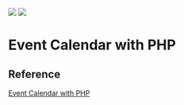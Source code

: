 <img src="https://img.shields.io/badge/language-php-%234F5D95.svg"/> <img src="https://img.shields.io/github/last-commit/vmzcloud/PHP_Event_Calendar.svg"/>
# Event Calendar with PHP

## Reference
<a href="https://codeshack.io/event-calendar-php/" target="_blank">Event Calendar with PHP</a>
